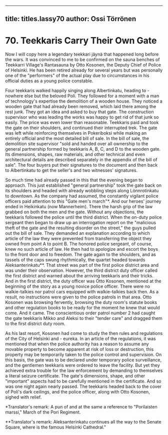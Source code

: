 
---

title: titles.lassy70
author: Ossi Törrönen
---


    
# 70. Teekkaris Carry Their Own Gate

Now I will copy here a legendary teekkari jäynä that happened long before the wars. It was convinced to me to be confirmed on the sauna benches of Teekkarri Village's Rantasauna by Otto Kosonen, the Deputy Chief of Police of Helsinki. He has been retired already for several years but was personally one of the "performers" of the actual play due to circumstances in his official duties as a young police constable.

Four teekkaris walked happily singing along Albertinkatu, heading to - nowhere else but the beloved Poli. They followed for a moment with a man of technology's expertise the demolition of a wooden house. They noticed a wooden gate that had already been removed, which laid there among the rest junk. They got an idea and asked to buy that gate. The construction supervisor who was leading the works was happy to get rid of that junk so easily. The price was even lower than reasonable. Teekkaris paid and took the gate on their shoulders, and continued their interrupted trek. The gate was left while reinforcing themselves in Pokeriboksi while making an entirely official and the most detailed bill of sale. In the bill of sale, the demolition site supervisor "sold and handed over all ownership to the general partnership formed by teekkaris A, B, C, and D to the wooden gate. Its dimensions, shapes, raw materials, and other technical and even architectural details are described separately in the appendix of the bill of sale". The four buyers put their signatures to the document and then back to Albertinkatu to get the seller's and two witnesses' signatures.

So much time had already passed in this that the evening began to approach. This just established "general partnership" took the gate back on its shoulders and headed with already wobbling steps along Lönnrotinkatu to downtown. As the company had assumed, the constantly vigilant police officers paid attention to this "Gate men's march"\*. And our heroes' journey ended in Heikinkatu (now Mannerheim). There the harsh grip of the law grabbed on both the men and the gate. Without any objections, the teekkaris followed the police until the third district. When the on-duty police sergeant then began to draw up an interrogation report on the "malicious theft of the gate and the resulting disorder on the street," the guys pulled out the bill of sale. They demanded an explanation according to which article of the law they were prevented from transferring the object they owned from point A to point B. The honored police sergeant, of course, knew no such article of law. He then had to apologize and escort the boys to the front door and to freedom. The gate again to the shoulders, and as tassels of the caps swung rhythmically, the quartet headed towards Aleksanterinkatu\*\*. That street was part of the first police district area and was under their observation. However, the third district duty officer called the first district and warned about the arriving teekkaris and their tricks. And in the first district, the duty officer was Otto Kosonen, mentioned at the beginning of the story as a young novice police officer. There were no walkie-talkies nor patrol cars equipped with walkie-talkies back then. As a result, no instructions were given to the police patrols in that area. Otto Kosonen was browsing fervently, browsing the duty room's statute books and other regulation books to be ready for the moment he knew that would come. And it came. The conscientious order patrol number 2 had caught the gate teekkaris Mikko and Aleksi to their "tender care" and dragged them to the first district duty room.

As his last resort, Kosonen had come to study the then rules and regulations of the City of Helsinki and - eureka. In an article of the regulations, it was mentioned that when the police authority has a reason to assume any movable property to become apparent at risk of loss or destruction, this property may be temporarily taken to the police control and supervision. On this basis, the gate was to be declared under temporary police surveillance, and the gentlemen teekkaris were ordered to leave the facility. But yet they achieved extra trouble for the law enforcement by demanding to themselves a literal seizure certificate. The gate's dimensions, shape, and other "important" aspects had to be carefully mentioned in the certificate. And so was one night again nearly passed. The teekkaris headed back to the cover of Poli's dark ceilings, and the police officer, along with Otto Kosonen, sighed with relief.

\*Translator's remark: A pun of and at the same a reference to "Porilaisten marssi," March of the Pori Regiment.

\*\*Translator's remark: Aleksanterinkatu continues all the way to the Senate Square, where is the famous Helsinki Cathedral."

